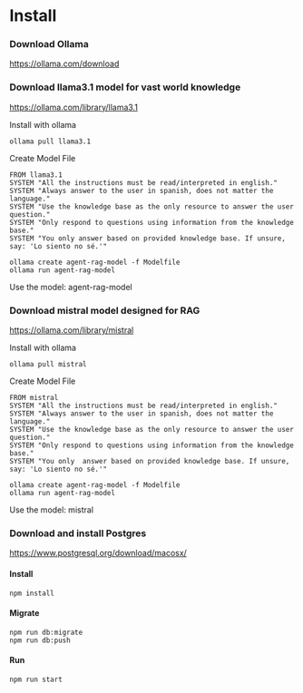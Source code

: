 # Install

### Download Ollama

https://ollama.com/download

### Download llama3.1 model for vast world knowledge

https://ollama.com/library/llama3.1

Install with ollama
```
ollama pull llama3.1
```

Create Model File

```
FROM llama3.1
SYSTEM "All the instructions must be read/interpreted in english."
SYSTEM "Always answer to the user in spanish, does not matter the language."
SYSTEM "Use the knowledge base as the only resource to answer the user question."
SYSTEM "Only respond to questions using information from the knowledge base."
SYSTEM "You only answer based on provided knowledge base. If unsure, say: 'Lo siento no sé.'"
```

```
ollama create agent-rag-model -f Modelfile
ollama run agent-rag-model
```

Use the model: agent-rag-model

### Download mistral model designed for RAG

https://ollama.com/library/mistral

Install with ollama
```
ollama pull mistral
```

Create Model File

```
FROM mistral
SYSTEM "All the instructions must be read/interpreted in english."
SYSTEM "Always answer to the user in spanish, does not matter the language."
SYSTEM "Use the knowledge base as the only resource to answer the user question."
SYSTEM "Only respond to questions using information from the knowledge base."
SYSTEM "You only  answer based on provided knowledge base. If unsure, say: 'Lo siento no sé.'"
```

```
ollama create agent-rag-model -f Modelfile
ollama run agent-rag-model
```

Use the model: mistral

### Download and install Postgres

https://www.postgresql.org/download/macosx/

#### Install

```
npm install
```

#### Migrate

```
npm run db:migrate
npm run db:push
```

#### Run

```
npm run start
```

